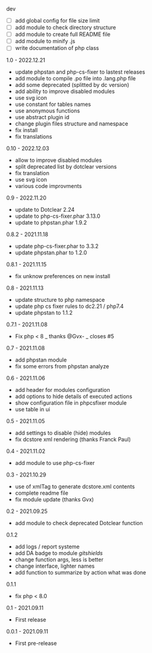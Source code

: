 dev
- [ ] add global config for file size limit
- [ ] add module to check directory structure
- [ ] add module to create full README file
- [ ] add module to minify .js
- [ ] write documentation of php class

1.0 - 2022.12.21
- update phpstan and php-cs-fixer to lastest releases
- add module to compile .po file into .lang.php file
- add some deprecated (splitted by dc version)
- add ability to improve disabled modules
- use svg icon
- use constant for tables names
- use anonymous functions
- use abstract plugin id
- change plugin files structure and namespace
- fix install
- fix translations

0.10 - 2022.12.03
- allow to improve disabled modules
- split deprecated list by dotclear versions
- fix translation
- use svg icon
- various code improvments

0.9 - 2022.11.20
- update to Dotclear 2.24
- update to php-cs-fixer.phar 3.13.0
- update to phpstan.phar 1.9.2

0.8.2 - 2021.11.18
- update php-cs-fixer.phar to 3.3.2
- update phpstan.phar to 1.2.0

0.8.1 - 2021.11.15
- fix unknow preferences on new install

0.8 - 2021.11.13
- update structure to php namespace
- update php cs fixer rules to dc2.21 / php7.4
- update phpstan to 1.1.2

0.7.1 - 2021.11.08
- Fix php < 8 _ thanks @Gvx- _ closes #5

0.7 - 2021.11.08
- add phpstan module
- fix some errors from phpstan analyze

0.6 - 2021.11.06
- add header for modules configuration
- add options to hide details of executed actions
- show configuration file in phpcsfixer module
- use table in ui

0.5 - 2021.11.05
- add settings to disable (hide) modules
- fix dcstore xml rendering (thanks Franck Paul)

0.4 - 2021.11.02
- add module to use php-cs-fixer

0.3 - 2021.10.29
- use of xmlTag to generate dcstore.xml contents
- complete readme file
- fix module update (thanks Gvx)

0.2 - 2021.09.25
- add module to check deprecated Dotclear function

0.1.2
- add logs / report systeme
- add DA badge to module _gitshields_
- change function args, less is better
- change interface, lighter names
- add function to summarize by action what was done

0.1.1
- fix php < 8.0

0.1 - 2021.09.11
- First release

0.0.1 - 2021.09.11
- First pre-release